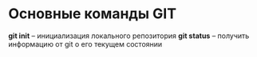 # Основные команды GIT
**git init** – инициализация локального репозитория
**git status** – получить информацию от git о его текущем состоянии